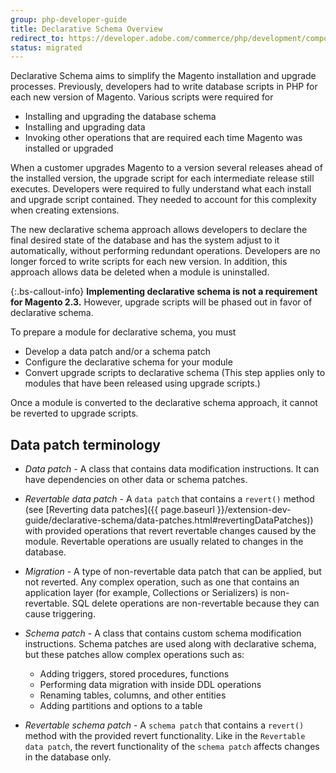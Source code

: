 ```yaml
---
group: php-developer-guide
title: Declarative Schema Overview
redirect_to: https://developer.adobe.com/commerce/php/development/components/declarative-schema/
status: migrated
---
```


Declarative Schema aims to simplify the Magento installation and upgrade processes. Previously, developers had to write database scripts in PHP for each new version of Magento. Various scripts were required for

*  Installing and upgrading the database schema
*  Installing and upgrading data
*  Invoking other operations that are required each time Magento was installed or upgraded

When a customer upgrades Magento to a version several releases ahead of the installed version, the upgrade script for each intermediate release still executes. Developers were required to fully understand what each install and upgrade script contained. They needed to account for this complexity when creating extensions.

The new declarative schema approach allows developers to declare the final desired state of the database and has the system adjust to it automatically, without performing redundant operations. Developers are no longer forced to write scripts for each new version. In addition, this approach allows data be deleted when a module is uninstalled.

{:.bs-callout-info}
**Implementing declarative schema is not a requirement for Magento 2.3.** However, upgrade scripts will be phased out in favor of declarative schema.

To prepare a module for declarative schema, you must

*  Develop a data patch and/or a schema patch
*  Configure the declarative schema for your module
*  Convert upgrade scripts to declarative schema (This step applies only to modules that have been released using upgrade scripts.)

Once a module is converted to the declarative schema approach, it cannot be reverted to upgrade scripts.

## Data patch terminology

*  *Data patch* - A class that contains data modification instructions. It can have dependencies on other data or schema patches.

*  *Revertable data patch* - A `data patch` that contains a `revert()` method (see [Reverting data patches]({{ page.baseurl }}/extension-dev-guide/declarative-schema/data-patches.html#revertingDataPatches)) with provided operations that revert revertable changes caused by the module. Revertable operations are usually related to changes in the database.

*  *Migration* - A type of non-revertable data patch that can be applied, but not reverted. Any complex operation, such as one that contains an application layer (for example, Collections or Serializers) is non-revertable. SQL delete operations are non-revertable because they can cause triggering.

*  *Schema patch* - A class that contains custom schema modification instructions. Schema patches are used along with declarative schema, but these patches allow complex operations such as:

   *  Adding triggers, stored procedures, functions
   *  Performing data migration with inside DDL operations
   *  Renaming tables, columns, and other entities
   *  Adding partitions and options to a table

*  *Revertable schema patch* - A `schema patch` that contains a `revert()` method with the provided revert functionality. Like in the `Revertable data patch`, the revert functionality of the `schema patch` affects changes in the database only.
